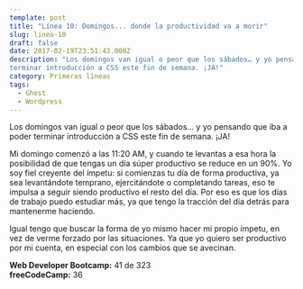 ```yaml
---
template: post
title: "Línea 10: Domingos... donde la productividad va a morir"
slug: linea-10
draft: false
date: 2017-02-19T23:51:43.000Z
description: "Los domingos van igual o peor que los sábados… y yo pensando que iba a poder
terminar introducción a CSS este fin de semana. ¡JA!"
category: Primeras líneas
tags:
  - Ghost
  - Wordpress
---
```

Los domingos van igual o peor que los sábados… y yo pensando que iba a poder terminar introducción a CSS este fin de semana. ¡JA!

 Mi domingo comenzó a las 11:20 AM, y cuando te levantas a esa hora la posibilidad de que tengas un día súper productivo se reduce en un 90%. Yo soy fiel creyente del ímpetu: si comienzas tu día de forma productiva, ya sea levantándote temprano, ejercitándote o completando tareas, eso te impulsa a seguir siendo productivo el resto del día. Por eso es que los días de trabajo puedo estudiar más, ya que tengo la tracción del día detrás para mantenerme haciendo.

 Igual tengo que buscar la forma de yo mismo hacer mi propio ímpetu, en vez de verme forzado por las situaciones. Ya que yo quiero ser productivo por mi cuenta, en especial con los cambios que se avecinan.

 **Web Developer Bootcamp:** 41 de 323  
 **freeCodeCamp:** 36

 